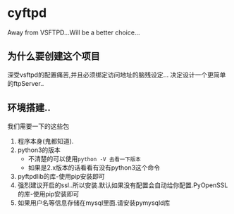 # cyftpd
Away from VSFTPD...Will be a better choice...

## 为什么要创建这个项目

深受vsftpd的配置痛苦,并且必须绑定访问地址的脑残设定...
决定设计一个更简单的ftpServer..


## 环境搭建..
我们需要一下的这些包

1. 程序本身(鬼都知道).
2. python3的版本
	* 不清楚的可以使用`python -V 去看一下版本`
	* 如果是2.x版本的话看看有没有python3这个命令
3. pyftpdlib的库-使用pip安装即可
4. 强烈建议开启的ssl..所以安装.默认如果没有配置会自动给你配置.PyOpenSSL的库-使用pip安装即可
5. 如果用户名等信息存储在mysql里面.请安装pymysqld库


